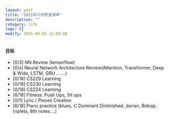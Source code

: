 ```yaml
---
layout: post
title: "2021年六月愿望清单"
description: ""
category: life
tags: []
modify: 2021-06-02 12:00:00
---
```



#### 目标

+ [0/3] NN Review (tensorflow)
+ [0/x] Neural Network Architecture Review(Attention, Transformer, Deep & Wide, LSTM, GRU .......)
+ [0/18] CS229 Learning
+ [0/18] CS230 Learning
+ [0/18] CS224 Learning
+ [6/18] Fitness: Push Ups, Sit ups
+ [0/1] Lyric / Pieces Creation
+ [6/18] Piano practice (blues, C Dominant Diminished, dorian, Bebop; triplets, 8th notes....)
